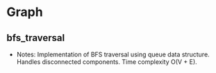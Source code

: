 # Graph

## bfs_traversal
- Notes: Implementation of BFS traversal using queue data structure. Handles disconnected components. Time complexity O(V + E).